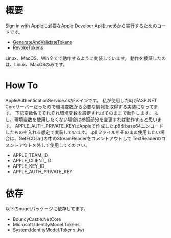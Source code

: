 # 概要
Sign in with Appleに必要なApple Develoer Apiを.net6から実行するためのコードです。
- [GenerateAndValidateTokens](#https://developer.apple.com/documentation/sign_in_with_apple/generate_and_validate_tokens)
- [RevokeTokens](#https://developer.apple.com/documentation/sign_in_with_apple/revoke_tokens)

Linux、MacOS、Win全てで動作するように実装しています。
動作を検証したのは、Linux、MaxOSのみです。

# How To
AppleAuthenticationService.csがメインです。
私が使用した時がASP.NET Coreサーバーだったので環境変数から必要な情報を取得する実装になってます。
下記変数名でそれぞれ環境変数を設定すればそのままで動作します。
もし、環境変数を使用したくない場合は参照部分を変更すれば動作すると思います。
APPLE_AUTH_PRIVATE_KEYはAppleで作成した.p8をbase64エンコードしたものを入れる想定で実装しています。
.p8ファイルをそのまま使用したい場合は、GetECDsa()の中のStreamReaderをコメントアウトして
TextReaderのコメントアウトを外して使用してください。

- APPLE_TEAM_ID
- APPLE_CLIENT_ID
- APPLE_KEY_ID
- APPLE_AUTH_PRIVATE_KEY

# 依存
以下のnugetパッケージに依存してます。
- BouncyCastle.NetCore
- Microsoft.IdentityModel.Tokens
- System.IdentityModel.Tokens.Jwt
